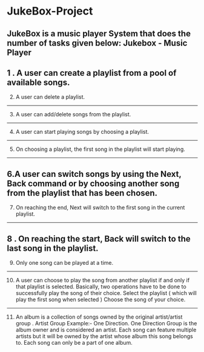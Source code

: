 # JukeBox-Project
JukeBox is a music player System that does the number of tasks given below:
Jukebox - Music Player
------------------------------------------------------------------------------------------------------------------------------------------------------------------------
1 . A user can create a playlist from a pool of available songs. 
--------
2. A user can delete a playlist.
---------
3. A user can add/delete songs from the playlist. 
--------
4. A user can start playing songs by choosing a playlist.
--------
5. On choosing a playlist, the first song in the playlist will start playing.
---------
6.A user can switch songs by using the Next, Back command or by choosing another song from the playlist that has been chosen.
---------
7. On reaching the end, Next will switch to the first song in the current playlist.
----------
8 . On reaching the start, Back will switch to the last song in the playlist. 
---------
9. Only one song can be played at a time.
---------
10. A user can choose to play the song from another playlist if and only if that playlist is selected. Basically, two operations have to be done to successfully play the song of their choice. Select the playlist ( which will play the first song when selected ) Choose the song of your choice.
---------
11. An album is a collection of songs owned by the original artist/artist group . Artist Group Example:- One Direction. One Direction Group is the album owner and is considered an artist. Each song can feature multiple artists but it will be owned by the artist whose album this song belongs to. Each song can only be a part of one album.
